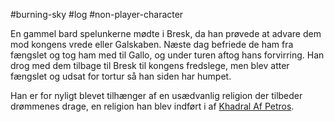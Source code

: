 #burning-sky #log #non-player-character

En gammel bard spelunkerne mødte i Bresk, da han prøvede at advare dem mod kongens vrede eller Galskaben. Næste dag befriede de ham fra fængslet og tog ham med til Gallo, og under turen aftog hans forvirring. Han drog med dem tilbage til Bresk til kongens fredslege, men blev atter fængslet og udsat for tortur så han siden har humpet.
Han er for nyligt blevet tilhænger af en usædvanlig religion der tilbeder drømmenes drage, en religion han blev indført i af [Khadral Af Petros](Khadral%20Af%20Petros.md).
